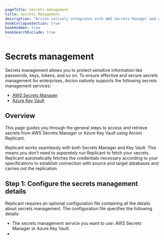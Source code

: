 ```yaml
---
pageTitle: Secrets management
title: Secrets Management
description: "Arcion natively integrates with AWS Secrets Manager and Azure Key Vault, allowing you to securely and effectively manage secrets."
bookCollapseSection: true
bookHidden: true
bookSearchExclude: true
---
```


# Secrets management
Secrets management allows you to protect sensitive information like passwords, keys, tokens, and so on. To ensure effective and secure secrets management for enterprises, Arcion natively supports the following secrets management services:

- [AWS Secrets Manager](https://aws.amazon.com/secrets-manager/)
- [Azure Key Vault](https://azure.microsoft.com/en-us/products/key-vault)

## Overview
This page guides you through the general steps to access and retrieve secrets from AWS Secrets Manager or Azure Key Vault using Arcion Replicant. 

Replicant works seamlessly with both Secrets Manager and Key Vault. This means you don't need to _separately run_ Replicant to fetch your secrets. Replicant automatically fetches the credentials necessary according to your specifications to establish connection with source and target databases and carries out the replication.

## Step 1: Configure the secrets management details
Replicant requires an optional configuration file containing all the details about secrets management. The configuration file specifies the following details:

- The secrets management service you want to use: AWS Secrets Manager or Azure Key Vault.
- 
